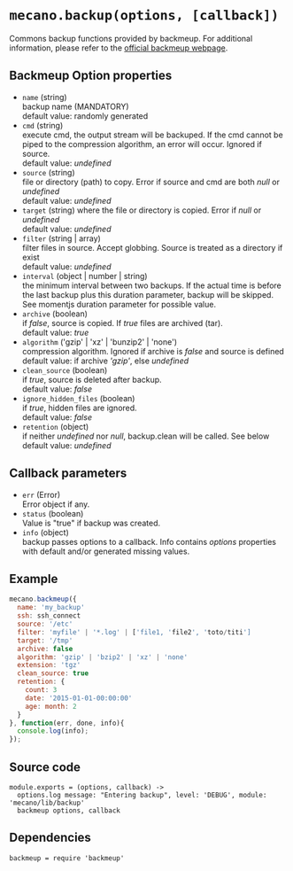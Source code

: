 
# `mecano.backup(options, [callback])`

Commons backup functions provided by backmeup. For additional information, please refer to the [official backmeup webpage][backmeup].

## Backmeup Option properties

*   `name` (string)   
    backup name (MANDATORY)   
    default value: randomly generated   
*   `cmd` (string)      
    execute cmd, the output stream will be backuped. If the cmd cannot be piped to
    the compression algorithm, an error will occur. Ignored if source.   
    default value: _undefined_   
*   `source` (string)   
    file or directory (path) to copy. Error if source and cmd are both _null_ or _undefined_   
    default value: _undefined_   
*   `target` (string)
    where the file or directory is copied. Error if _null_ or _undefined_   
    default value: _undefined_   
*   `filter` (string | array)   
    filter files in source. Accept globbing. Source is treated as a directory if exist   
    default value: _undefined_   
*   `interval` (object | number | string)   
    the minimum interval between two backups. If the actual time is before 
    the last backup plus this duration parameter, backup will be skipped.
    See momentjs duration parameter for possible value.   
*   `archive` (boolean)   
    if _false_, source is copied. If _true_ files are archived (tar).   
    default value: _true_   
*   `algorithm` ('gzip' | 'xz' | 'bunzip2' | 'none')   
    compression algorithm. Ignored if archive is _false_ and source is defined
    default value: if archive _'gzip'_, else _undefined_   
*   `clean_source` (boolean)   
    if _true_, source is deleted after backup.   
    default value: _false_   
*   `ignore_hidden_files` (boolean)   
    if _true_, hidden files are ignored.   
    default value: _false_   
*   `retention` (object)   
    if neither _undefined_ nor _null_, backup.clean will be called. See below
    default value: _undefined_   

## Callback parameters

*   `err` (Error)   
    Error object if any.   
*   `status`  (boolean)   
    Value is "true" if backup was created.   
*   `info` (object)   
    backup passes options to a callback. Info contains _options_ properties with default
    and/or generated missing values.   

## Example

```js
mecano.backmeup({
  name: 'my_backup'
  ssh: ssh_connect
  source: '/etc'     
  filter: 'myfile' | '*.log' | ['file1, 'file2', 'toto/titi'] 
  target: '/tmp'
  archive: false
  algorithm: 'gzip' | 'bzip2' | 'xz' | 'none'
  extension: 'tgz'
  clean_source: true
  retention: {
    count: 3
    date: '2015-01-01-00:00:00'
    age: month: 2
  }
}, function(err, done, info){
  console.log(info);
});
```

## Source code

    module.exports = (options, callback) ->
      options.log message: "Entering backup", level: 'DEBUG', module: 'mecano/lib/backup'
      backmeup options, callback

## Dependencies

    backmeup = require 'backmeup'

[backmeup]: https://github.com/adaltas/node-backmeup
